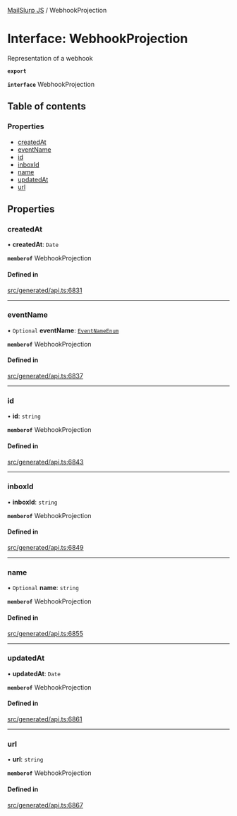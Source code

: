 [MailSlurp JS](../README.md) / WebhookProjection

# Interface: WebhookProjection

Representation of a webhook

**`export`**

**`interface`** WebhookProjection

## Table of contents

### Properties

- [createdAt](WebhookProjection.md#createdat)
- [eventName](WebhookProjection.md#eventname)
- [id](WebhookProjection.md#id)
- [inboxId](WebhookProjection.md#inboxid)
- [name](WebhookProjection.md#name)
- [updatedAt](WebhookProjection.md#updatedat)
- [url](WebhookProjection.md#url)

## Properties

### createdAt

• **createdAt**: `Date`

**`memberof`** WebhookProjection

#### Defined in

[src/generated/api.ts:6831](https://github.com/mailslurp/mailslurp-client/blob/004c609/src/generated/api.ts#L6831)

___

### eventName

• `Optional` **eventName**: [`EventNameEnum`](../enums/WebhookProjection.EventNameEnum.md)

**`memberof`** WebhookProjection

#### Defined in

[src/generated/api.ts:6837](https://github.com/mailslurp/mailslurp-client/blob/004c609/src/generated/api.ts#L6837)

___

### id

• **id**: `string`

**`memberof`** WebhookProjection

#### Defined in

[src/generated/api.ts:6843](https://github.com/mailslurp/mailslurp-client/blob/004c609/src/generated/api.ts#L6843)

___

### inboxId

• **inboxId**: `string`

**`memberof`** WebhookProjection

#### Defined in

[src/generated/api.ts:6849](https://github.com/mailslurp/mailslurp-client/blob/004c609/src/generated/api.ts#L6849)

___

### name

• `Optional` **name**: `string`

**`memberof`** WebhookProjection

#### Defined in

[src/generated/api.ts:6855](https://github.com/mailslurp/mailslurp-client/blob/004c609/src/generated/api.ts#L6855)

___

### updatedAt

• **updatedAt**: `Date`

**`memberof`** WebhookProjection

#### Defined in

[src/generated/api.ts:6861](https://github.com/mailslurp/mailslurp-client/blob/004c609/src/generated/api.ts#L6861)

___

### url

• **url**: `string`

**`memberof`** WebhookProjection

#### Defined in

[src/generated/api.ts:6867](https://github.com/mailslurp/mailslurp-client/blob/004c609/src/generated/api.ts#L6867)
